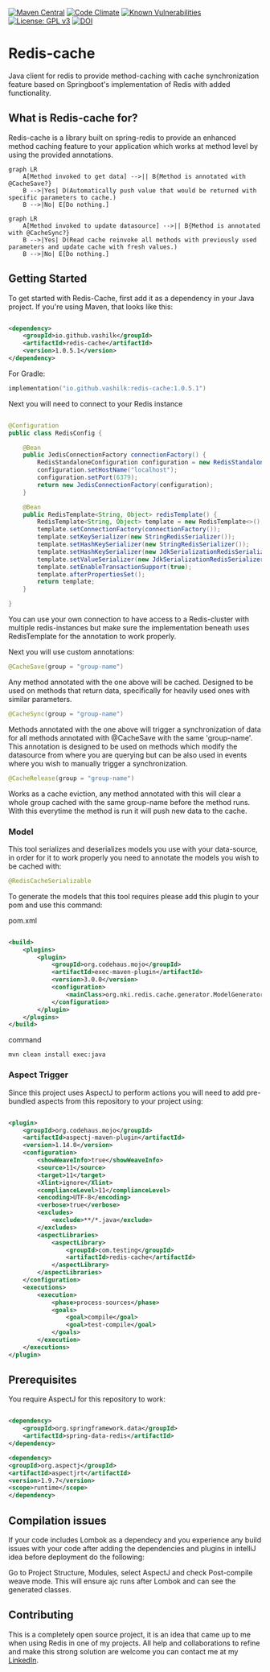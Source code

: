[![Maven Central](https://maven-badges.herokuapp.com/maven-central/io.github.vashilk/redis-cache/badge.svg)](https://maven-badges.herokuapp.com/maven-central/io.github.vashilk/redis-cache) [![Code Climate](https://codeclimate.com/github/cloudfoundry/membrane.png)](https://codeclimate.com/github/vashilK/Redis-cache) [![Known Vulnerabilities](https://snyk.io/test/github/vashilK/Redis-cache/badge.svg)](https://snyk.io/test/github/vashilK/Redis-cache)  [![License: GPL v3](https://img.shields.io/badge/License-GPLv3-blue.svg)](https://www.gnu.org/licenses/gpl-3.0) [![DOI](https://www.zenodo.org/badge/561818709.svg)](https://www.zenodo.org/badge/latestdoi/561818709)

# Redis-cache
Java client for redis to provide method-caching with cache synchronization feature based on Springboot's implementation of Redis with added functionality.

## What is Redis-cache for?

Redis-cache is a library built on spring-redis to provide an enhanced method caching feature to your application which
works at method level by using
the provided annotations.

```mermaid
graph LR
    A[Method invoked to get data] -->|| B{Method is annotated with @CacheSave?} 
    B -->|Yes| D(Automatically push value that would be returned with specific parameters to cache.)
    B -->|No| E[Do nothing.]
```

```mermaid
graph LR
    A[Method invoked to update datasource] -->|| B{Method is annotated with @CacheSync?} 
    B -->|Yes| D(Read cache reinvoke all methods with previously used parameters and update cache with fresh values.)
    B -->|No| E[Do nothing.]
```

## Getting Started

To get started with Redis-Cache, first add it as a dependency in your Java project. If you're using Maven, that looks
like
this:

```xml

<dependency>
    <groupId>io.github.vashilk</groupId>
    <artifactId>redis-cache</artifactId>
    <version>1.0.5.1</version>
</dependency>
```

For Gradle:

```kotlin
implementation("io.github.vashilk:redis-cache:1.0.5.1")
```

Next you will need to connect to your Redis instance

```java

@Configuration
public class RedisConfig {

    @Bean
    public JedisConnectionFactory connectionFactory() {
        RedisStandaloneConfiguration configuration = new RedisStandaloneConfiguration();
        configuration.setHostName("localhost");
        configuration.setPort(6379);
        return new JedisConnectionFactory(configuration);
    }

    @Bean
    public RedisTemplate<String, Object> redisTemplate() {
        RedisTemplate<String, Object> template = new RedisTemplate<>();
        template.setConnectionFactory(connectionFactory());
        template.setKeySerializer(new StringRedisSerializer());
        template.setHashKeySerializer(new StringRedisSerializer());
        template.setHashKeySerializer(new JdkSerializationRedisSerializer());
        template.setValueSerializer(new JdkSerializationRedisSerializer());
        template.setEnableTransactionSupport(true);
        template.afterPropertiesSet();
        return template;
    }

}
```

You can use your own connection to have access to a Redis-cluster with multiple redis-instances but
make sure the implementation beneath uses RedisTemplate for the annotation to work properly.

Next you will use custom annotations:

```java
@CacheSave(group = "group-name")
```

Any method annotated with the one above will be cached. Designed to be used on methods that return data, specifically
for
heavily used ones with similar parameters.

```java
@CacheSync(group = "group-name")
```

Methods annotated with the one above will trigger a synchronization of data for all methods
annotated with @CacheSave with the same 'group-name'. This annotation is designed to be used on methods
which modify the datasource from where you are querying but can be also used in events where you wish to
manually trigger a synchronization.

```java
@CacheRelease(group = "group-name")
```

Works as a cache eviction, any method annotated with this will clear a whole group cached with the same group-name
before the method runs. With this everytime the method is run it will push new data to the cache.

###

### Model

This tool serializes and deserializes models you use with your data-source, in order for it to work properly you need to
annotate the models you wish to be cached with:

```java
@RedisCacheSerializable
```

To generate the models that this tool requires please add this plugin to your pom and use this command:

pom.xml

```xml

<build>
    <plugins>
        <plugin>
            <groupId>org.codehaus.mojo</groupId>
            <artifactId>exec-maven-plugin</artifactId>
            <version>3.0.0</version>
            <configuration>
                <mainClass>org.nki.redis.cache.generator.ModelGenerator</mainClass>
            </configuration>
        </plugin>
    </plugins>
</build>
```

command

```shell
mvn clean install exec:java
```

###

### Aspect Trigger

Since this project uses AspectJ to perform actions you will need to add pre-bundled aspects from this repository to
your project using:

```xml

<plugin>
    <groupId>org.codehaus.mojo</groupId>
    <artifactId>aspectj-maven-plugin</artifactId>
    <version>1.14.0</version>
    <configuration>
        <showWeaveInfo>true</showWeaveInfo>
        <source>11</source>
        <target>11</target>
        <Xlint>ignore</Xlint>
        <complianceLevel>11</complianceLevel>
        <encoding>UTF-8</encoding>
        <verbose>true</verbose>
        <excludes>
            <exclude>**/*.java</exclude>
        </excludes>
        <aspectLibraries>
            <aspectLibrary>
                <groupId>com.testing</groupId>
                <artifactId>redis-cache</artifactId>
            </aspectLibrary>
        </aspectLibraries>
    </configuration>
    <executions>
        <execution>
            <phase>process-sources</phase>
            <goals>
                <goal>compile</goal>
                <goal>test-compile</goal>
            </goals>
        </execution>
    </executions>
</plugin>
```

## Prerequisites

You require AspectJ for this repository to work:

```xml

<dependency>
    <groupId>org.springframework.data</groupId>
    <artifactId>spring-data-redis</artifactId>
</dependency>

<dependency>
<groupId>org.aspectj</groupId>
<artifactId>aspectjrt</artifactId>
<version>1.9.7</version>
<scope>runtime</scope>
</dependency>
```

## Compilation issues

If your code includes Lombok as a dependecy and you experience any build issues with your code after adding the
dependencies and plugins in
intelliJ idea before deployment do the following:

Go to Project Structure, Modules, select AspectJ and check Post-compile weave mode.
This will ensure ajc runs after Lombok and can see the generated classes.

## Contributing

This is a completely open source project, it is an idea that came up to me when using Redis in
one of my projects. All help and collaborations to refine and make this strong solution are welcome you can contact me
at my [LinkedIn](https://mu.linkedin.com/in/neeschal-kissoon-03ab7516b).



